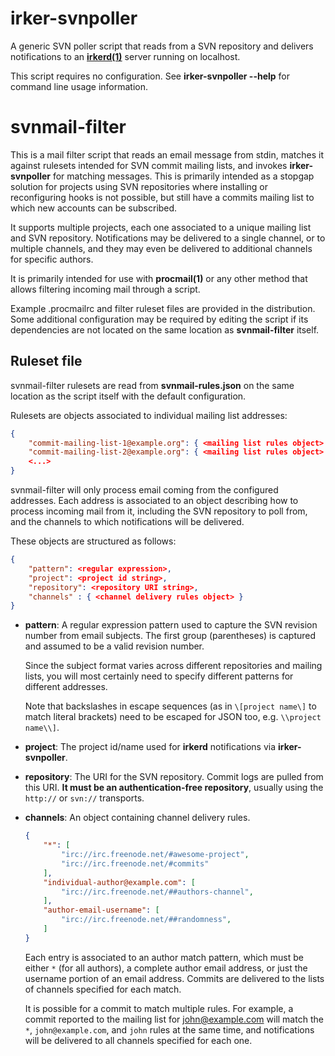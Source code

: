 irker-svnpoller
===============

A generic SVN poller script that reads from a SVN repository and delivers
notifications to an **[irkerd(1)][irkerd]** server running on localhost.

This script requires no configuration. See **irker-svnpoller --help** for
command line usage information.

[irkerd]: http://www.catb.org/esr/irker/


svnmail-filter
==============

This is a mail filter script that reads an email message from stdin, matches
it against rulesets intended for SVN commit mailing lists, and invokes
**irker-svnpoller** for matching messages. This is primarily intended as a
stopgap solution for projects using SVN repositories where installing or
reconfiguring hooks is not possible, but still have a commits mailing list to
which new accounts can be subscribed.

It supports multiple projects, each one associated to a unique mailing list and
SVN repository. Notifications may be delivered to a single channel, or to
multiple channels, and they may even be delivered to additional channels for
specific authors.

It is primarily intended for use with **procmail(1)** or any other method that
allows filtering incoming mail through a script.

Example .procmailrc and filter ruleset files are provided in the distribution.
Some additional configuration may be required by editing the script if its
dependencies are not located on the same location as **svnmail-filter** itself.


Ruleset file
------------

svnmail-filter rulesets are read from **svnmail-rules.json** on the same
location as the script itself with the default configuration.

Rulesets are objects associated to individual mailing list addresses:

```JSON
{
    "commit-mailing-list-1@example.org": { <mailing list rules object> },
    "commit-mailing-list-2@example.org": { <mailing list rules object> },
    <...>
}
```

svnmail-filter will only process email coming from the configured addresses.
Each address is associated to an object describing how to process incoming mail
from it, including the SVN repository to poll from, and the channels to which
notifications will be delivered.

These objects are structured as follows:

```JSON
{
    "pattern": <regular expression>,
    "project": <project id string>,
    "repository": <repository URI string>,
    "channels" : { <channel delivery rules object> }
}
```

 * **pattern**: A regular expression pattern used to capture the SVN revision
   number from email subjects. The first group (parentheses) is captured and
   assumed to be a valid revision number.

   Since the subject format varies across different repositories and mailing
   lists, you will most certainly need to specify different patterns for
   different addresses.

   Note that backslashes in escape sequences (as in `\[project name\]` to match
   literal brackets) need to be escaped for JSON too, e.g.
   `\\project name\\]`.

 * **project**: The project id/name used for **irkerd** notifications via
   **irker-svnpoller**.

 * **repository**: The URI for the SVN repository. Commit logs are pulled from
   this URI. **It must be an authentication-free repository**, usually using
   the `http://` or `svn://` transports.

 * **channels**: An object containing channel delivery rules.
   ```JSON
   {
       "*": [
           "irc://irc.freenode.net/#awesome-project",
           "irc://irc.freenode.net/#commits"
       ],
       "individual-author@example.com": [
           "irc://irc.freenode.net/##authors-channel",
       ],
       "author-email-username": [
           "irc://irc.freenode.net/##randomness",
       ]
   }
   ```
   Each entry is associated to an author match pattern, which must be either
   `*` (for all authors), a complete author email address, or just the username
   portion of an email address. Commits are delivered to the lists of channels
   specified for each match.

   It is possible for a commit to match multiple rules. For example, a commit
   reported to the mailing list for john@example.com will match the `*`,
   `john@example.com`, and `john` rules at the same time, and notifications
   will be delivered to all channels specified for each one.
